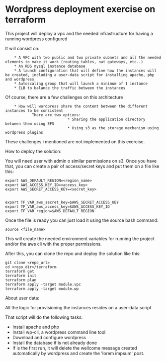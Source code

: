 # Wordpress deployment exercise on terraform

This project will deploy a vpc and the needed infrastructure for having a running wordpress configured

It will consist on:

        * A VPC with two public and two private subnets and all the needed elements to make it work (routing tables, nat gateways, etc..)
        * An RDS mysql instance database
        * A launch configuration that will define how the instances will be created, including a user-data script for installing apache, php and wordpress
        * Autoscaling group that will launch a minimum of 1 instance
        * ELB to balance the traffic between the instances

Of course, there are a few challenges on this architecture

        * How will wordpress share the content between the different instances to be consistent
                There are two options:
                                * Sharing the application directory between them using EFS
                                * Using s3 as the storage mechanism using wordpress plugins

These challenges i mentioned are not implemented on this exercise.


How to deploy the solution:

You will need user with admin o similar permissions on s3. Once you have that, you can create a pair of access/secret keys and put them on a file like this:

```
export AWS_DEFAULT_REGION=<region_name>
export AWS_ACCESS_KEY_ID=<access_key>
export AWS_SECRET_ACCESS_KEY=<secret_key>


export TF_VAR_aws_secret_key=$AWS_SECRET_ACCESS_KEY
export TF_VAR_aws_access_key=$AWS_ACCESS_KEY_ID
export TF_VAR_region=$AWS_DEFAULT_REGION
```

Once the file is ready you can just load it using the source bash command:

`source <file_name>`

This will create the needed environment variables for running the project and/or the aws cli with the proper permissions.

After this, you can clone the repo and deploy the solution like this:

```
git clone <repo_url>
cd <repo_dir>/terraform
terraform get
terraform init
terraform plan
terraform apply -target module.vpc
terraform apply -target module.wp
```



About user data:


All the logic for provisioning the instances resides on a user-data script

That script will do the following tasks:

- Install apache and php
- Install wp-cli, a wordpress command line tool
- Download and configure wordpress
- Install the database if is not already done
- If is the first run, it will delete the wellcome message created automatically by wordpress and create the 'lorem impsum' post.



